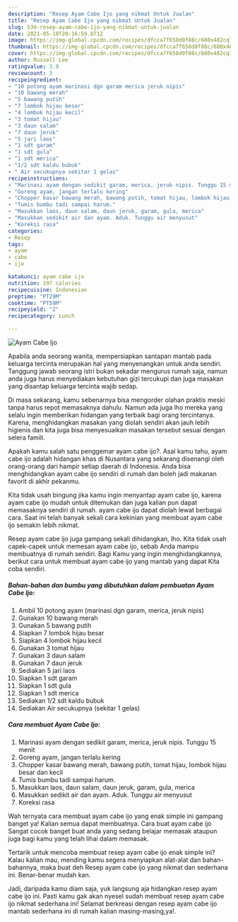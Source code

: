 ```yaml
---
description: "Resep Ayam Cabe Ijo yang nikmat Untuk Jualan"
title: "Resep Ayam Cabe Ijo yang nikmat Untuk Jualan"
slug: 534-resep-ayam-cabe-ijo-yang-nikmat-untuk-jualan
date: 2021-05-18T20:16:59.071Z
image: https://img-global.cpcdn.com/recipes/dfcca7f658d0f88c/680x482cq70/ayam-cabe-ijo-foto-resep-utama.jpg
thumbnail: https://img-global.cpcdn.com/recipes/dfcca7f658d0f88c/680x482cq70/ayam-cabe-ijo-foto-resep-utama.jpg
cover: https://img-global.cpcdn.com/recipes/dfcca7f658d0f88c/680x482cq70/ayam-cabe-ijo-foto-resep-utama.jpg
author: Russell Lee
ratingvalue: 3.9
reviewcount: 3
recipeingredient:
- "10 potong ayam marinasi dgn garam merica jeruk nipis"
- "10 bawang merah"
- "5 bawang putih"
- "7 lombok hijau besar"
- "4 lombok hijau kecil"
- "3 tomat hijau"
- "3 daun salam"
- "7 daun jeruk"
- "5 jari laos"
- "1 sdt garam"
- "1 sdt gula"
- "1 sdt merica"
- "1/2 sdt kaldu bubuk"
- " Air secukupnya sekitar 1 gelas"
recipeinstructions:
- "Marinasi ayam dengan sedikit garam, merica, jeruk nipis. Tunggu 15 menit"
- "Goreng ayam, jangan terlalu kering"
- "Chopper kasar bawang merah, bawang putih, tomat hijau, lombok hijau besar dan kecil"
- "Tumis bumbu tadi sampai harum."
- "Masukkan laos, daun salam, daun jeruk, garam, gula, merica"
- "Masukkan sedikit air dan ayam. Aduk. Tunggu air menyusut"
- "Koreksi rasa"
categories:
- Resep
tags:
- ayam
- cabe
- ijo

katakunci: ayam cabe ijo 
nutrition: 197 calories
recipecuisine: Indonesian
preptime: "PT29M"
cooktime: "PT59M"
recipeyield: "2"
recipecategory: Lunch

---
```



![Ayam Cabe Ijo](https://img-global.cpcdn.com/recipes/dfcca7f658d0f88c/680x482cq70/ayam-cabe-ijo-foto-resep-utama.jpg)

Apabila anda seorang wanita, mempersiapkan santapan mantab pada keluarga tercinta merupakan hal yang menyenangkan untuk anda sendiri. Tanggung jawab seorang istri bukan sekadar mengurus rumah saja, namun anda juga harus menyediakan kebutuhan gizi tercukupi dan juga masakan yang disantap keluarga tercinta wajib sedap.

Di masa  sekarang, kamu sebenarnya bisa mengorder olahan praktis meski tanpa harus repot memasaknya dahulu. Namun ada juga lho mereka yang selalu ingin memberikan hidangan yang terbaik bagi orang tercintanya. Karena, menghidangkan masakan yang diolah sendiri akan jauh lebih higienis dan kita juga bisa menyesuaikan masakan tersebut sesuai dengan selera famili. 



Apakah kamu salah satu penggemar ayam cabe ijo?. Asal kamu tahu, ayam cabe ijo adalah hidangan khas di Nusantara yang sekarang disenangi oleh orang-orang dari hampir setiap daerah di Indonesia. Anda bisa menghidangkan ayam cabe ijo sendiri di rumah dan boleh jadi makanan favorit di akhir pekanmu.

Kita tidak usah bingung jika kamu ingin menyantap ayam cabe ijo, karena ayam cabe ijo mudah untuk ditemukan dan juga kalian pun dapat memasaknya sendiri di rumah. ayam cabe ijo dapat diolah lewat berbagai cara. Saat ini telah banyak sekali cara kekinian yang membuat ayam cabe ijo semakin lebih nikmat.

Resep ayam cabe ijo juga gampang sekali dihidangkan, lho. Kita tidak usah capek-capek untuk memesan ayam cabe ijo, sebab Anda mampu membuatnya di rumah sendiri. Bagi Kamu yang ingin menghidangkannya, berikut cara untuk membuat ayam cabe ijo yang mantab yang dapat Kita coba sendiri.

<!--inarticleads1-->

##### Bahan-bahan dan bumbu yang dibutuhkan dalam pembuatan Ayam Cabe Ijo:

1. Ambil 10 potong ayam (marinasi dgn garam, merica, jeruk nipis)
1. Gunakan 10 bawang merah
1. Gunakan 5 bawang putih
1. Siapkan 7 lombok hijau besar
1. Siapkan 4 lombok hijau kecil
1. Gunakan 3 tomat hijau
1. Gunakan 3 daun salam
1. Gunakan 7 daun jeruk
1. Sediakan 5 jari laos
1. Siapkan 1 sdt garam
1. Siapkan 1 sdt gula
1. Siapkan 1 sdt merica
1. Sediakan 1/2 sdt kaldu bubuk
1. Sediakan  Air secukupnya (sekitar 1 gelas)




<!--inarticleads2-->

##### Cara membuat Ayam Cabe Ijo:

1. Marinasi ayam dengan sedikit garam, merica, jeruk nipis. Tunggu 15 menit
1. Goreng ayam, jangan terlalu kering
1. Chopper kasar bawang merah, bawang putih, tomat hijau, lombok hijau besar dan kecil
1. Tumis bumbu tadi sampai harum.
1. Masukkan laos, daun salam, daun jeruk, garam, gula, merica
1. Masukkan sedikit air dan ayam. Aduk. Tunggu air menyusut
1. Koreksi rasa




Wah ternyata cara membuat ayam cabe ijo yang enak simple ini gampang banget ya! Kalian semua dapat membuatnya. Cara buat ayam cabe ijo Sangat cocok banget buat anda yang sedang belajar memasak ataupun juga bagi kamu yang telah lihai dalam memasak.

Tertarik untuk mencoba membuat resep ayam cabe ijo enak simple ini? Kalau kalian mau, mending kamu segera menyiapkan alat-alat dan bahan-bahannya, maka buat deh Resep ayam cabe ijo yang nikmat dan sederhana ini. Benar-benar mudah kan. 

Jadi, daripada kamu diam saja, yuk langsung aja hidangkan resep ayam cabe ijo ini. Pasti kamu gak akan nyesel sudah membuat resep ayam cabe ijo nikmat sederhana ini! Selamat berkreasi dengan resep ayam cabe ijo mantab sederhana ini di rumah kalian masing-masing,ya!.


